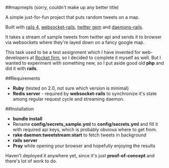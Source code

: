 ##mapmepls
(sorry, couldn't make up any better title)

A simple just-for-fun project that puts random tweets on a map.

Built with [rails 4](), [websocket-rails](https://github.com/websocket-rails/websocket-rails), [twitter gem](https://github.com/sferik/twitter) and [daemons-rails](https://github.com/mirasrael/daemons-rails). 

It takes a stream of sample tweets from twitter api and sends it to browser via websockets where they're layed down on a fancy google map.

This task used to be a test assignment  which I have invented for web-developers at [Rocket firm](http://rocketfirm.com), so I decided to complete it myself as well. But I wanted to experiment with something new, so I put aside good old **php** and did it with **rails**.

##Requirements
* **Ruby** (tested on 2.0, not sure which version is minimal)
* **Redis server** - required by **websocket-rails** to synchronize it's state among regular request cycle and streaming daemon.

##Installation
* **bundle install**
* Rename **config/secrets_sample.yml** to **config/secrets.yml** and fill it with required api keys, which is probably obvious where to get from.
* **rake daemon:tweetstream:start** to fetch tweets in background
* **rails server**
* **Pray** while opening your browser and hopefully enjoying the results

Haven't deployed it anywhere yet, since it's just **proof-of-concept** and there's lot of work to do.